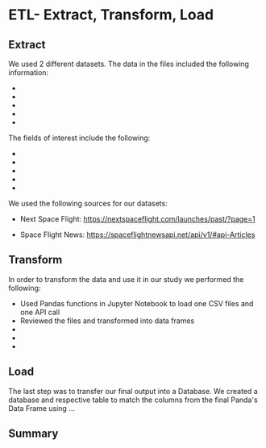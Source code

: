 # ETL- Extract, Transform, Load

## Extract

We used 2 different datasets.  The data in the files included the following information:

*	
*	
*	
*
*

The fields of interest include the following:

*	
*
*	
*	
*	
 

We used the following sources for our datasets:

* Next Space Flight:  https://nextspaceflight.com/launches/past/?page=1

* Space Flight News:  https://spaceflightnewsapi.net/api/v1/#api-Articles


## Transform

In order to transform the data and use it in our study we performed the following:

* Used Pandas functions in Jupyter Notebook to load one CSV files and one API call
* Reviewed the files and transformed into data frames
* 
* 
* 

## Load
The last step was to transfer our final output into a Database. We created a database and respective table to match the columns from the final Panda's Data Frame using ... 

## Summary

